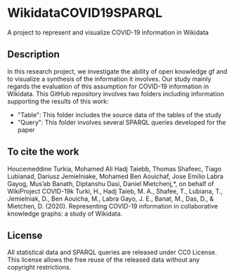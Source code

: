# WikidataCOVID19SPARQL
A project to represent and visualize COVID-19 information in Wikidata

## Description
In this research project, we investigate the ability of open knowledge gf and to visualize a synthesis of the information it involves. Our study mainly regards the evaluation of this assumption for COVID-19 information in Wikidata. This GitHub repository involves two folders including information supporting the results of this work:
* "Table": This folder includes the source data of the tables of the study
* "Query": This folder involves several SPARQL queries developed for the paper

## To cite the work
Houcemeddine Turkia, Mohamed Ali Hadj Taiebb, Thomas Shafeec, Tiago Lubianad, Dariusz Jemielniake, Mohamed Ben Aouichaf, Jose Emilio Labra Gayog, Mus’ab Banath,  Diptanshu Dasi, Daniel Mietchenj,*, on behalf of WikiProject COVID-19k
Turki, H., Hadj Taieb, M. A., Shafee, T., Lubiana, T., Jemielniak, D., Ben Aouicha, M., Labra Gayo, J. E., Banat, M., Das, D., & Mietchen, D. (2020). Representing COVID-19 information in collaborative knowledge graphs: a study of Wikidata.

## License
All statistical data and SPARQL queries are released under CC0 License. This license allows the free reuse of the released data without any copyright restrictions.
